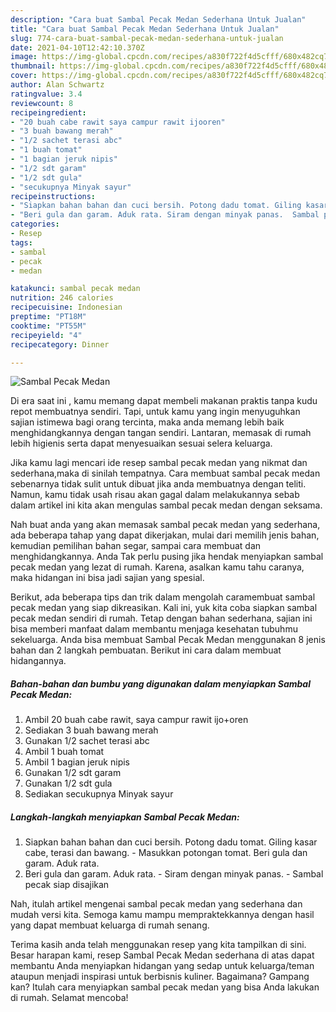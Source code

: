 ```yaml
---
description: "Cara buat Sambal Pecak Medan Sederhana Untuk Jualan"
title: "Cara buat Sambal Pecak Medan Sederhana Untuk Jualan"
slug: 774-cara-buat-sambal-pecak-medan-sederhana-untuk-jualan
date: 2021-04-10T12:42:10.370Z
image: https://img-global.cpcdn.com/recipes/a830f722f4d5cfff/680x482cq70/sambal-pecak-medan-foto-resep-utama.jpg
thumbnail: https://img-global.cpcdn.com/recipes/a830f722f4d5cfff/680x482cq70/sambal-pecak-medan-foto-resep-utama.jpg
cover: https://img-global.cpcdn.com/recipes/a830f722f4d5cfff/680x482cq70/sambal-pecak-medan-foto-resep-utama.jpg
author: Alan Schwartz
ratingvalue: 3.4
reviewcount: 8
recipeingredient:
- "20 buah cabe rawit saya campur rawit ijooren"
- "3 buah bawang merah"
- "1/2 sachet terasi abc"
- "1 buah tomat"
- "1 bagian jeruk nipis"
- "1/2 sdt garam"
- "1/2 sdt gula"
- "secukupnya Minyak sayur"
recipeinstructions:
- "Siapkan bahan bahan dan cuci bersih. Potong dadu tomat. Giling kasar cabe, terasi dan bawang. Masukkan potongan tomat. Beri gula dan garam. Aduk rata."
- "Beri gula dan garam. Aduk rata. Siram dengan minyak panas.  Sambal pecak siap disajikan"
categories:
- Resep
tags:
- sambal
- pecak
- medan

katakunci: sambal pecak medan 
nutrition: 246 calories
recipecuisine: Indonesian
preptime: "PT18M"
cooktime: "PT55M"
recipeyield: "4"
recipecategory: Dinner

---
```



![Sambal Pecak Medan](https://img-global.cpcdn.com/recipes/a830f722f4d5cfff/680x482cq70/sambal-pecak-medan-foto-resep-utama.jpg)

Di era  saat ini , kamu memang dapat membeli makanan praktis tanpa kudu repot membuatnya sendiri. Tapi, untuk kamu yang ingin menyuguhkan sajian istimewa bagi orang tercinta, maka anda memang lebih baik menghidangkannya dengan tangan sendiri. Lantaran, memasak di rumah lebih higienis serta dapat menyesuaikan sesuai selera keluarga.

Jika kamu lagi mencari ide resep sambal pecak medan yang nikmat dan sederhana,maka di sinilah tempatnya. Cara membuat sambal pecak medan  sebenarnya tidak sulit untuk dibuat jika anda membuatnya dengan teliti. Namun, kamu tidak usah risau akan gagal dalam melakukannya 
sebab dalam artikel ini kita akan mengulas sambal pecak medan dengan seksama.  



Nah buat anda yang akan memasak sambal pecak medan yang sederhana, ada beberapa tahap yang dapat dikerjakan, mulai dari memilih jenis bahan, kemudian pemilihan bahan segar, sampai cara membuat dan menghidangkannya. Anda Tak perlu pusing jika hendak menyiapkan sambal pecak medan yang lezat di rumah. Karena, asalkan kamu  tahu caranya, maka hidangan ini bisa jadi sajian yang spesial.

Berikut, ada beberapa tips dan trik dalam mengolah caramembuat sambal pecak medan yang siap dikreasikan. Kali ini, yuk kita coba siapkan sambal pecak medan sendiri di rumah. Tetap dengan bahan sederhana, sajian ini bisa memberi manfaat dalam membantu menjaga kesehatan tubuhmu sekeluarga. Anda bisa membuat Sambal Pecak Medan menggunakan 8 jenis bahan dan 2 langkah pembuatan. Berikut ini cara dalam membuat hidangannya.

<!--inarticleads1-->

##### Bahan-bahan dan bumbu yang digunakan dalam menyiapkan Sambal Pecak Medan:

1. Ambil 20 buah cabe rawit, saya campur rawit ijo+oren
1. Sediakan 3 buah bawang merah
1. Gunakan 1/2 sachet terasi abc
1. Ambil 1 buah tomat
1. Ambil 1 bagian jeruk nipis
1. Gunakan 1/2 sdt garam
1. Gunakan 1/2 sdt gula
1. Sediakan secukupnya Minyak sayur




<!--inarticleads2-->

##### Langkah-langkah menyiapkan Sambal Pecak Medan:

1. Siapkan bahan bahan dan cuci bersih. Potong dadu tomat. Giling kasar cabe, terasi dan bawang. - Masukkan potongan tomat. Beri gula dan garam. Aduk rata.
1. Beri gula dan garam. Aduk rata. - Siram dengan minyak panas.  - Sambal pecak siap disajikan




Nah, itulah artikel mengenai  sambal pecak medan  yang sederhana dan mudah versi kita. Semoga kamu mampu mempraktekkannya dengan hasil yang dapat membuat keluarga di rumah senang. 

Terima kasih anda telah menggunakan resep yang kita tampilkan di sini. Besar harapan kami, resep  Sambal Pecak Medan sederhana di atas dapat membantu Anda menyiapkan hidangan yang sedap untuk keluarga/teman ataupun menjadi inspirasi untuk berbisnis kuliner. Bagaimana? Gampang kan? Itulah cara menyiapkan sambal pecak medan yang bisa Anda lakukan di rumah. Selamat mencoba!

